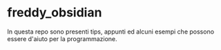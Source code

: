 # freddy_obsidian

In questa repo sono presenti tips, appunti ed alcuni esempi che possono essere d'aiuto per la programmazione. 
